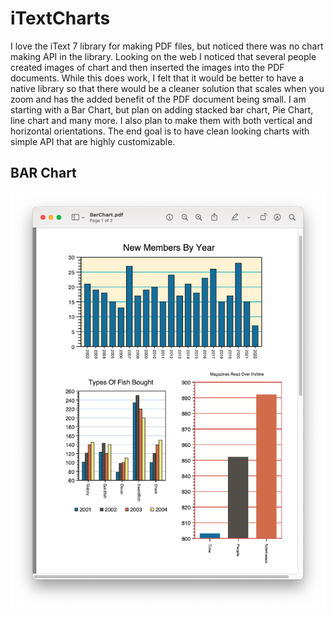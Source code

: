 # iTextCharts

I love the iText 7 library for making PDF files, but noticed there was no chart making API in the library. Looking on
the web I noticed that several people created images of chart and then inserted the images into the PDF documents.
While this does work, I felt that it would be better to have a native library so that there would be a cleaner solution
that scales when you zoom and has the added benefit of the PDF document being small. I am starting with a Bar Chart, 
but plan on adding stacked bar chart, Pie Chart, line chart and many more. I also plan to make them with both vertical 
and horizontal orientations. The end goal is to have clean looking charts with simple API that are highly customizable. 

## BAR Chart
<p>
    <img src="https://github.com/PerryCameron/iTextCharts/blob/main/src/main/resources/screenshots/BarChartScreenShot2.png"  />
</p>